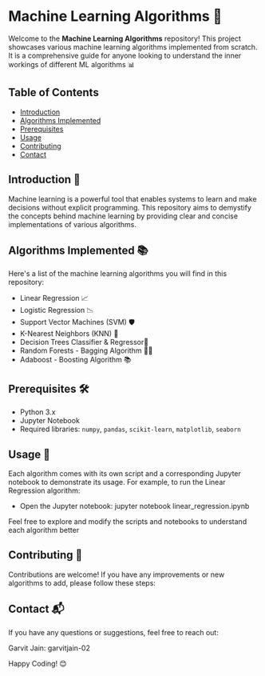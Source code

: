 # Machine Learning Algorithms 🤖

Welcome to the **Machine Learning Algorithms** repository! This project showcases various machine learning algorithms implemented from scratch. It is a comprehensive guide for anyone looking to understand the inner workings of different ML algorithms 📊

## Table of Contents

- [Introduction](#introduction)
- [Algorithms Implemented](#algorithms-implemented)
- [Prerequisites](#Prerequisites)
- [Usage](#usage)
- [Contributing](#contributing)
- [Contact](#contact)

## Introduction 📘

Machine learning is a powerful tool that enables systems to learn and make decisions without explicit programming. This repository aims to demystify the concepts behind machine learning by providing clear and concise implementations of various algorithms.

## Algorithms Implemented 📚

Here's a list of the machine learning algorithms you will find in this repository:

- Linear Regression 📈
- Logistic Regression 📉
- Support Vector Machines (SVM) 🛡️
- K-Nearest Neighbors (KNN) 👥
- Decision Trees Classifier & Regressor🌳
- Random Forests - Bagging Algorithm 🌲🌲
- Adaboost - Boosting Algorithm 📚
<!--
- K-Means Clustering 🔶
- Principal Component Analysis (PCA) 🧮
- Naive Bayes 🧠
- Neural Networks 🕸️
-->

## Prerequisites 🛠️
- Python 3.x
- Jupyter Notebook
- Required libraries: `numpy`, `pandas`, `scikit-learn`, `matplotlib`, `seaborn`

## Usage 🚀
Each algorithm comes with its own script and a corresponding Jupyter notebook to demonstrate its usage. For example, to run the Linear Regression algorithm:
- Open the Jupyter notebook:
jupyter notebook linear_regression.ipynb

Feel free to explore and modify the scripts and notebooks to understand each algorithm better

## Contributing 🤝
Contributions are welcome! If you have any improvements or new algorithms to add, please follow these steps:

## Contact 📬
If you have any questions or suggestions, feel free to reach out:

Garvit Jain: garvitjain-02

Happy Coding! 😊
